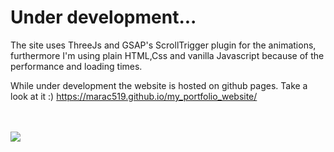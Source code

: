 # Under development...

The site uses ThreeJs and GSAP's ScrollTrigger plugin for the animations, furthermore I'm using plain HTML,Css and vanilla Javascript because of the performance and loading times.

While under development the website is hosted on github pages. Take a look at it :)
https://marac519.github.io/my_portfolio_website/

<br>
<br>
<img src="https://user-images.githubusercontent.com/88187833/161062063-411e4713-6a31-4cf4-8822-d7030c997f11.jpg">
